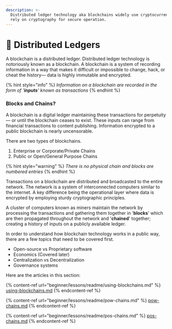 ```yaml
---
description: >-
  Distributed ledger technology aka blockchains widely use cryptocurrencies and
  rely on cryptography for secure operation.
---
```


# 📡 Distributed Ledgers

A blockchain is a distributed ledger. Distributed ledger technology is notoriously known as a blockchain. A blockchain is a system of recording information in a way that makes it difficult or impossible to change, hack, or cheat the history— data is highly immutable and encrypted.&#x20;

{% hint style="info" %}
_Information on a blockchain are recorded in the form of '**inputs**' known as transactions_
{% endhint %}

### Blocks and Chains?

A blockchain is a digital ledger maintaining these transactions for perpetuity— or until the blockchain ceases to exist. These inputs can range from financial transactions to content publishing. Information encrypted to a public blockchain is nearly uncensorable.

There are two types of blockchains.

1. Enterprise or Corporate/Private Chains
2. Public or Open/General Purpose Chains

{% hint style="warning" %}
_There is no physical chain and blocks are numbered entries_
{% endhint %}

Transactions on a blockchain are distributed and broadcasted to the entire network. The network is a system of interconnected computers similar to the internet. A key difference being the operational layer where data is encrypted by employing sturdy cryptographic principles.&#x20;

A cluster of computers known as miners maintain the network by processing the transactions and gathering them together in '**blocks**' which are then propagated throughout the network and '**chained**' together; creating a history of inputs on a publicly available ledger.&#x20;

In order to understand how blockchain technology works in a public way, there are a few topics that need to be covered first.

* Open-source vs Proprietary software
* Economics (Covered later)
* Centralization vs Decentralization
* Governance systems

Here are the articles in this section:

{% content-ref url="beginner/lessons/readme/using-blockchains.md" %}
[using-blockchains.md](beginner/lessons/readme/using-blockchains.md)
{% endcontent-ref %}

{% content-ref url="beginner/lessons/readme/pow-chains.md" %}
[pow-chains.md](beginner/lessons/readme/pow-chains.md)
{% endcontent-ref %}

{% content-ref url="beginner/lessons/readme/pos-chains.md" %}
[pos-chains.md](beginner/lessons/readme/pos-chains.md)
{% endcontent-ref %}
